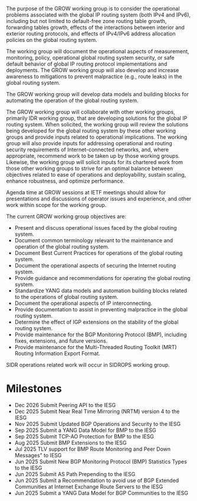 The purpose of the GROW working group is to consider the operational problems
associated with the global IP routing system (both IPv4 and IPv6), including
but not limited to default-free zone routing table growth, forwarding tables
growth, effects of the interactions between interior and exterior routing protocols,
and effects of IPv4/IPv6 address allocation policies on the global routing system. 

The working group will document the operational aspects of measurement, monitoring,
policy, operational global routing system security, or safe
default behavior of global IP routing protocol implementations and deployments.
The GROW working group will also develop and increase awareness to mitigations to prevent
malpractice (e.g., route leaks) in the global routing system.

The GROW working group will develop data models and building blocks
for automating the operation of the global routing system.

The GROW working group will collaborate with other working groups, primarily IDR working group,
that are developing solutions for the global IP routing system. When solicited, the working group
will review the solutions being developed for the global routing system by these other
working groups and provide inputs related to operational implications. The working group will also
provide inputs for addressing operational and routing security requirements of
Internet-connected networks, and, where appropriate, recommend work to be taken up by those working groups.
Likewise, the working group will solicit inputs for its chartered work from those other working groups
to strive for an optimal balance between objectives related to ease of operations and deployability,
sustain scaling, enhance robustness, and optimize performance.

Agenda time at GROW sessions at IETF meetings should allow for presentations
and discussions of operator issues and experience, and other work within scope for
the working group.

The current GROW working group objectives are:

* Present and discuss operational issues faced by the global routing system.
* Document common terminology relevant to the maintenance and operation
  of the global routing system.
* Document Best Current Practices for operations of the global routing system.
* Document the operational aspects of securing the Internet routing system.
* Provide guidance and recommendations for operating the global routing system.
* Standardize YANG data models and automation building blocks related
  to the operations of global routing system.
* Document the operational aspects of IP interconnecting.
* Provide documentation to assist in preventing malpractice in the
  global routing system.
* Determine the effect of IGP extensions on the stability of the global
  routing system.
* Provide maintenance for the BGP Monitoring Protocol (BMP), including fixes,
  extensions, and future versions.
* Provide maintenance for the Multi-Threaded Routing Toolkit (MRT)
  Routing Information Export Format.

SIDR operations related work will occur in SIDROPS working group.

# Milestones

* Dec 2026	Submit Peering API to the IESG
* Dec 2025	Submit Near Real Time Mirroring (NRTM) version 4 to the IESG
* Nov 2025	Submit Updated BGP Operations and Security to the IESG
* Sep 2025	Submit a YANG Data Model for BMP to the IESG
* Sep 2025	Submit TCP-AO Protection for BMP to the IESG
* Aug 2025	Submit BMP Extensions to the IESG
* Jul 2025	TLV support for BMP Route Monitoring and Peer Down Messages" to IESG
* Jun 2025	Submit New BGP Monitoring Protocol (BMP) Statistics Types to the IESG
* Jun 2025	Submit AS Path Prepending to the IESG
* Jun 2025	Submit a Recommendation to avoid use of BGP Extended Communities at Internet Exchange Route Servers to the IESG
* Jun 2025	Submit a YANG Data Model for BGP Communities to the IESG
